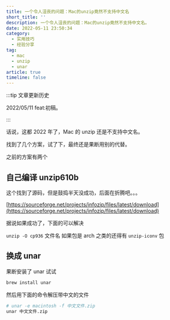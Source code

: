```yaml
---
title: 一个令人沮丧的问题：Mac的unzip竟然不支持中文名
short_title: ''
description: 一个令人沮丧的问题：Mac的unzip竟然不支持中文名。
date: 2022-05-11 23:50:34
category:
  - 实用技巧
  - 经验分享
tag:
  - mac
  - unzip
  - unar
article: true
timeline: false
---
```

:::tip 文章更新历史

2022/05/11 feat:初稿。

:::

话说，这都 2022 年了，Mac 的 unzip 还是不支持中文名。

找到了几个方案，试了下，最终还是果断用别的代替。

之前的方案有两个

## 自己编译 unzip610b

这个找到了源码，但是鼓捣半天没成功，后面在折腾吧。。。

[https://sourceforge.net/projects/infozip/files/latest/download](https://sourceforge.net/projects/infozip/files/latest/download)

据说如果成功了，下面的可以解决

`unzip -O cp936` 文件名
如果包是 arch 之类的还得有 `unzip-iconv` 包

## 换成 unar

果断安装了 unar 试试

```bash
brew install unar
```

然后用下面的命令解压带中文的文件

```bash
# unar -e macintosh -f 中文文件.zip
unar 中文文件.zip
```